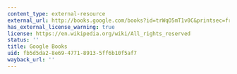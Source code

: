 ```yaml
---
content_type: external-resource
external_url: http://books.google.com/books?id=trWqO5mT1v0C&printsec=frontcover
has_external_license_warning: true
license: https://en.wikipedia.org/wiki/All_rights_reserved
status: ''
title: Google Books
uid: fb5d5da2-8e69-4771-8913-5ff6b10f5af7
wayback_url: ''
---
```

